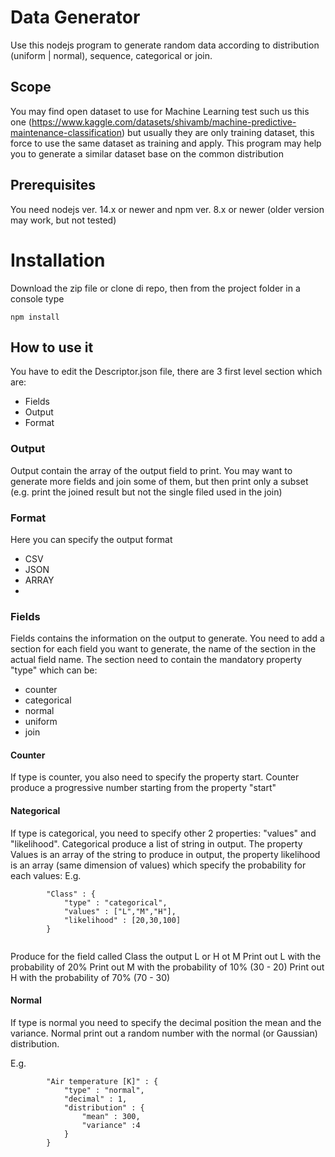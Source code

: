 # Data Generator
Use this nodejs program to generate random data according to distribution (uniform | normal), sequence, categorical or join. 

## Scope
You may find open dataset to use for Machine Learning test such us this one (https://www.kaggle.com/datasets/shivamb/machine-predictive-maintenance-classification) but usually they are only training dataset, this force to use the same dataset as training and apply. This program may help you to generate a similar dataset base on the common distribution

## Prerequisites
You need nodejs ver. 14.x or newer and npm ver. 8.x or newer (older version may work, but not tested)

# Installation
Download the zip file or clone di repo, then from the project folder in a console type

```
npm install
```

## How to use it
You have to edit the Descriptor.json file, there are 3 first level section which are:
- Fields
- Output
- Format

### Output
Output contain the array of the output field to print. You may want to generate more fields and join some of them, but then print only a subset (e.g. print the joined result but not the single filed used in the join)

### Format 
Here you can specify the output format
- CSV
- JSON
- ARRAY
- 
### Fields
Fields contains the information on the output to generate. You need to add a section for each field you want to generate, the name of the section in the actual field name. The section need to contain the mandatory property "type" which can be:
- counter
- categorical
- normal
- uniform
- join

#### Counter
If type is counter, you also need to specify the property start. Counter produce a progressive number starting from the property "start"

#### Nategorical
If type is categorical, you need to specify other 2 properties: "values" and "likelihood".  Categorical produce a list of string in output. The property Values is an array of the string to produce in output, the property likelihood is an array (same dimension of values) which specify the probability for each values:
E.g.


```
        "Class" : {
            "type" : "categorical",
            "values" : ["L","M","H"],
            "likelihood" : [20,30,100]
        }
   
```
   Produce for the field called Class the output L or H ot M
   Print out L with the probability of 20%
   Print out M with the probability of 10% (30 - 20)
   Print out H with the probability of 70% (70 - 30)
   
#### Normal
If type is normal you need to specify the decimal position the mean and the variance. Normal print out a random number with the normal (or Gaussian) distribution.

E.g.
```
        "Air temperature [K]" : {
            "type" : "normal",
            "decimal" : 1,
            "distribution" : {
                "mean" : 300,
                "variance" :4
            }
        }
   ```

